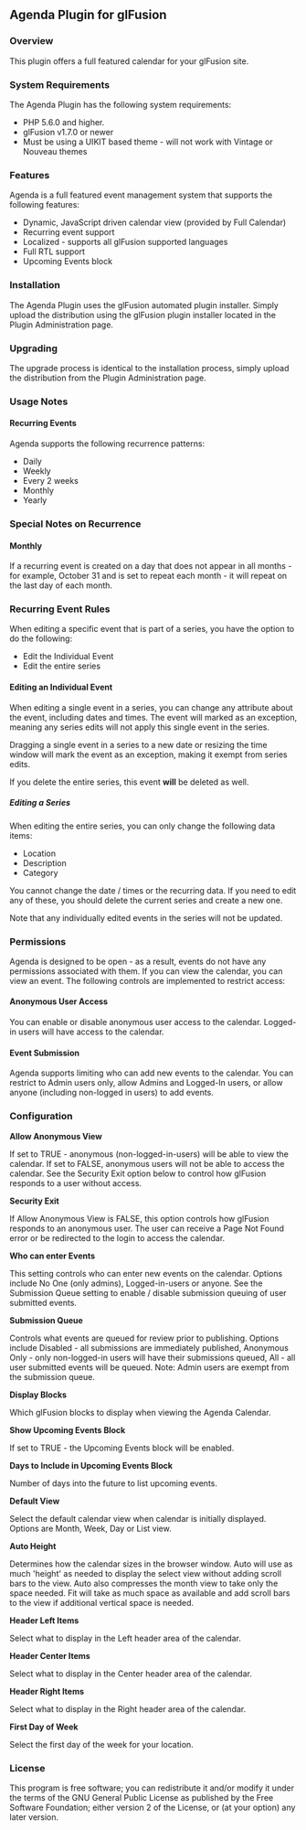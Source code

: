 ## Agenda Plugin for glFusion

### Overview

This plugin offers a full featured calendar for your glFusion site.

### System Requirements

The Agenda Plugin has the following system requirements:

* PHP 5.6.0 and higher.
* glFusion v1.7.0 or newer
* Must be using a UIKIT based theme - will not work with Vintage or Nouveau themes

### Features
Agenda is a full featured event management system that supports the following features:
* Dynamic, JavaScript driven calendar view (provided by Full Calendar)
* Recurring event support
* Localized - supports all glFusion supported languages
* Full RTL support
* Upcoming Events block


### Installation

The Agenda Plugin uses the glFusion automated plugin installer. Simply upload the distribution using the glFusion plugin installer located in the Plugin Administration page.

### Upgrading

The upgrade process is identical to the installation process, simply upload the distribution from the Plugin Administration page.

### Usage Notes

#### Recurring Events
Agenda supports the following recurrence patterns:
* Daily
* Weekly
* Every 2 weeks
* Monthly
* Yearly

### Special Notes on Recurrence

#### Monthly

If a recurring event is created on a day that does not appear in all months - for example, October 31 and is set to repeat each month - it will repeat on the last day of each month.

### Recurring Event Rules

When editing a specific event that is part of a series, you have the option to do the following:

* Edit the Individual Event
* Edit the entire series

#### Editing an Individual Event

When editing a single event in a series, you can change any attribute about the event, including dates and times. The event will marked as an exception, meaning any series edits will not apply this single event in the series.

Dragging a single event in a series to a new date or resizing the time window will mark the event as an exception, making it exempt from series edits.

If you delete the entire series, this event **will** be deleted as well.

##### Editing a Series

When editing the entire series, you can only change the following data items:

* Location
* Description
* Category

You cannot change the date / times or the recurring data. If you need to edit any of these, you should delete the current series and create a new one.

Note that any individually edited events in the series will not be updated.


### Permissions

Agenda is designed to be open - as a result, events do not have any permissions associated with them. If you can view the calendar, you can view an event. The following controls are implemented to restrict access:

#### Anonymous User Access
You can enable or disable anonymous user access to the calendar.  Logged-in users will have access to the calendar.

#### Event Submission
Agenda supports limiting who can add new events to the calendar. You can restrict to Admin users only, allow Admins and Logged-In users, or allow anyone (including non-logged in users) to add events.


### Configuration

**Allow Anonymous View**

If set to TRUE - anonymous (non-logged-in-users) will be able to view the calendar. If set to FALSE, anonymous users will not be able to access the calendar. See the Security Exit option below to control how glFusion responds to a user without access.

**Security Exit**

If Allow Anonymous View is FALSE, this option controls how glFusion responds to an anonymous user. The user can receive a Page Not Found error or be redirected to the login to access the calendar.

**Who can enter Events**

This setting controls who can enter new events on the calendar. Options include No One (only admins), Logged-in-users or anyone. See the Submission Queue setting to enable / disable submission queuing of user submitted events.

**Submission Queue**

Controls what events are queued for review prior to publishing. Options include Disabled - all submissions are immediately published, Anonymous Only - only non-logged-in users will have their submissions queued, All - all user submitted events will be queued. Note: Admin users are exempt from the submission queue.

**Display Blocks**

Which glFusion blocks to display when viewing the Agenda Calendar.

**Show Upcoming Events Block**

If set to TRUE - the Upcoming Events block will be enabled.

**Days to Include in Upcoming Events Block**

Number of days into the future to list upcoming events.

**Default View**

Select the default calendar view when calendar is initially displayed. Options are Month, Week, Day or List view.

**Auto Height**

Determines how the calendar sizes in the browser window. Auto will use as much 'height' as needed to display the select view without adding scroll bars to the view. Auto also compresses the month view to take only the space needed.  Fit will take as much space as available and add scroll bars to the view if additional vertical space is needed.

**Header Left Items**

Select what to display in the Left header area of the calendar.

**Header Center Items**

Select what to display in the Center header area of the calendar.

**Header Right Items**

Select what to display in the Right header area of the calendar.

**First Day of Week**

Select the first day of the week for your location.

### License

This program is free software; you can redistribute it and/or modify it under the terms of the GNU General Public License as published by the Free Software Foundation; either version 2 of the License, or (at your option) any later version.
